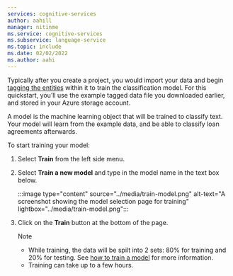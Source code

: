 ```yaml
---
services: cognitive-services
author: aahill
manager: nitinme
ms.service: cognitive-services
ms.subservice: language-service
ms.topic: include
ms.date: 02/02/2022
ms.author: aahi
---
```


Typically after you create a project, you would import your data and begin [tagging the entities](../how-to/tag-data.md) within it to train the classification model. For this quickstart, you’ll use the example tagged data file you downloaded earlier, and stored in your Azure storage account.

A model is the machine learning object that will be trained to classify text. Your model will learn from the example data, and be able to classify loan agreements afterwards.

To start training your model:

1. Select **Train** from the left side menu.

2. Select **Train a new model** and type in the model name in the text box below.

    :::image type="content" source="../media/train-model.png" alt-text="A screenshot showing the model selection page for training" lightbox="../media/train-model.png":::

3. Click on the **Train** button at the bottom of the page.

    > [!NOTE]
    > * While training, the data will be spilt into 2 sets: 80% for training and 20% for testing. See [how to train a model](../how-to/train-model.md#data-split) for more information. 
    > * Training can take up to a few hours.